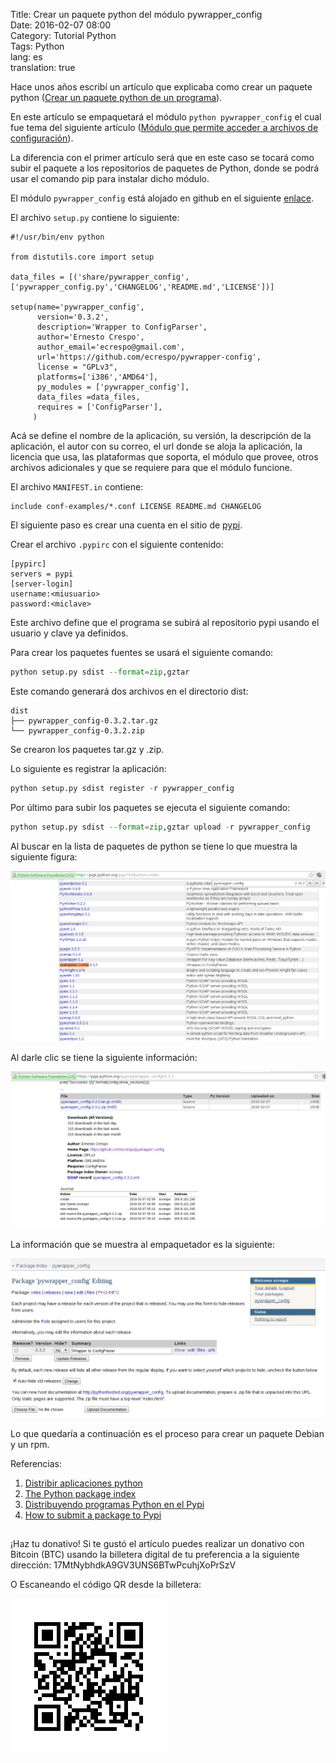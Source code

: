 Title: Crear un paquete python del módulo pywrapper_config  
Date: 2016-02-07 08:00  
Category: Tutorial Python  
Tags: Python  
lang: es  
translation: true  

Hace unos años escribí un artículo que explicaba como crear un paquete python ([Crear un paquete python de un programa](https://www.seraph.to/crear-un-paquete-python-de-un-programa.html#crear-un-paquete-python-de-un-programa)). 

En este artículo se empaquetará el módulo `python pywrapper_config` el cual fue tema del siguiente artículo ([Módulo que permite acceder a archivos de configuración](https://www.seraph.to/modulo-que-permite-acceder-a-archivos-de-configuracion-ini-usando-configparser-en-python.html#modulo-que-permite-acceder-a-archivos-de-configuracion-ini-usando-configparser-en-python)).

La diferencia con el primer artículo será que en este caso se tocará como subir el paquete a los repositorios de paquetes de Python, donde se podrá usar el comando pip para instalar dicho módulo.

El módulo `pywrapper_config` está alojado en github en el siguiente [enlace](https://github.com/Mangoosta/pywrapper-config).

El archivo `setup.py` contiene lo siguiente:
```
#!/usr/bin/env python

from distutils.core import setup

data_files = [('share/pywrapper_config',['pywrapper_config.py','CHANGELOG','README.md','LICENSE'])]

setup(name='pywrapper_config',
      version='0.3.2',
      description='Wrapper to ConfigParser',
      author='Ernesto Crespo',
      author_email='ecrespo@gmail.com',
      url='https://github.com/ecrespo/pywrapper-config',
      license = "GPLv3",
      platforms=['i386','AMD64'],
      py_modules = ['pywrapper_config'],
      data_files =data_files,
      requires = ['ConfigParser'],
     )
```
Acá se define el nombre de la aplicación, su versión, la descripción de la aplicación, el autor con su correo, el url donde se aloja la aplicación, la licencia que usa, las plataformas que soporta, el módulo que provee, otros archivos adicionales y que se requiere para que el módulo funcione.

El archivo `MANIFEST.in` contiene:
```
include conf-examples/*.conf LICENSE README.md CHANGELOG
```

El siguiente paso es crear una cuenta en el sitio de [pypi](https://pypi.org/).

Crear el archivo `.pypirc` con el siguiente contenido:
```
[pypirc]
servers = pypi
[server-login]
username:<miusuario>
password:<miclave>
```
Este archivo define que el programa se subirá al repositorio pypi usando el usuario y clave ya definidos.

Para crear los paquetes fuentes se usará el siguiente comando:
```python
python setup.py sdist --format=zip,gztar
```
Este comando generará dos archivos en el directorio dist:
```
dist
├── pywrapper_config-0.3.2.tar.gz
└── pywrapper_config-0.3.2.zip
```
Se crearon los paquetes tar.gz y .zip.

Lo siguiente es registrar la aplicación:
```python
python setup.py sdist register -r pywrapper_config
```

Por último para subir los paquetes se ejecuta el siguiente comando:
```python
python setup.py sdist --format=zip,gztar upload -r pywrapper_config
```
Al buscar en la lista de paquetes de python se tiene lo que muestra la siguiente figura:

![](./images/crearunpaquetepythondelmodulopywrapperconfig-1.png)

Al darle clic se tiene la siguiente información:

![](./images/crearunpaquetepythondelmodulopywrapperconfig-2.png)

La información que se muestra al empaquetador es la siguiente:

![](./images/crearunpaquetepythondelmodulopywrapperconfig-3.png)

Lo que quedaría a continuación es el proceso para crear un paquete Debian y un rpm.


Referencias:

1. [Distribir aplicaciones python](http://mundogeek.net/archivos/2008/09/23/distribuir-aplicaciones-python/)  
2. [The Python package index](https://docs.python.org/2/distutils/packageindex.html)   
3. [Distribuyendo programas Python en el Pypi](http://crysol.github.io/2012-10-03/distribuyendo-programas-python-en-el-pypi-python-package-index/#.VrZ58a9ifeT)  
4. [How to submit a package to Pypi](https://peterdowns.com/posts/first-time-with-pypi.html)

##  ##
¡Haz tu donativo!
Si te gustó el artículo puedes realizar un donativo con Bitcoin (BTC)
usando la billetera digital de tu preferencia a la siguiente
dirección: 17MtNybhdkA9GV3UNS6BTwPcuhjXoPrSzV

O Escaneando el código QR desde la billetera:

![17MtNybhdkA9GV3UNS6BTwPcuhjXoPrSzV](./images/17MtNybhdkA9GV3UNS6BTwPcuhjXoPrSzV.png)
